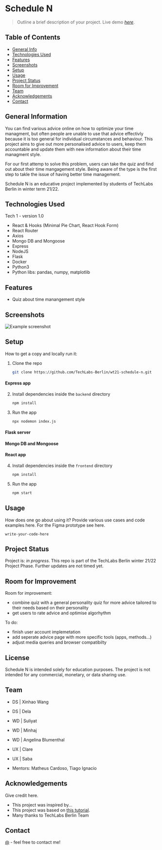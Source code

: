 # Schedule N
> Outline a brief description of your project.
> Live demo [_here_](https://www.example.com). <!-- If you have the project hosted somewhere, include the link here. -->

## Table of Contents
* [General Info](#general-information)
* [Technologies Used](#technologies-used)
* [Features](#features)
* [Screenshots](#screenshots)
* [Setup](#setup)
* [Usage](#usage)
* [Project Status](#project-status)
* [Room for Improvement](#room-for-improvement)
* [Team](#team)
* [Acknowledgements](#acknowledgements)
* [Contact](#contact)
<!-- * [License](#license) -->


## General Information

You can find various advice online on how to optimize your time managment, but often people are unable to use that advice effectivly because it is too general for individual circumstances and behaviour. This project aims to give out more personalised advice to users, keep them accountable and update them with new information about their time managment style.

For our first attemp to solve this problem, users can take the quiz and find out about their time mangagement style. Being aware of the type is the first step to takle the issue of having better time management.

Schedule N is an educative project implemented by students of TechLabs Berlin in winter term 21/22. 


## Technologies Used

Tech 1 - version 1.0

- React & Hooks (Minimal Pie Chart, React Hook Form)
- React Router
- Axios
- Mongo DB and Mongoose
- Express
- NodeJS
- Flask
- Docker
- Python3
- Python libs: pandas, numpy, matplotlib

## Features

- Quiz about time manangement style


## Screenshots
![Example screenshot](./img/screenshot.png)


## Setup

How to get a copy and locally run it:

1. Clone the repo
   ```sh
   git clone https://github.com/TechLabs-Berlin/wt21-schedule-n.git
   ```

 #### Express app  
2. Install dependencies inside the `backend` directory
   ```sh
   npm install
   ```
3. Run the app
    ```sh
   npx nodemon index.js
   ```

#### Flask server

#### Mongo DB and Mongoose

 #### React app
4. Install dependencies inside the `frontend` directory
   ```sh
   npm install
   ```
5. Run the app
    ```sh
   npm start
   ```



## Usage
How does one go about using it?
Provide various use cases and code examples here.
For the Figma prototype see here.

`write-your-code-here`


## Project Status
Project is: _in progress_. This repo is part of the TechLabs Berlin winter 21/22 Project Phase. Further updates are not timed yet.


## Room for Improvement

Room for improvement:
- combine quiz with a general personality quiz for more advice tailored to their needs based on their personality
- get users to rate advice and optimise algorhythm

To do:
- finish user account implemetation 
- add seperate advice page with more specific tools (apps, methods...)
- adjust media queries and browser compatibilty 

## License

Schedule N is intended solely for education purposes. The project is not intended for any commercial, monetary, or data sharing use.

## Team

- DS  | Xinhao Wang
- DS  | Dela 
- WD  | Suliyat 
- WD  | Minhaj
- WD  | Angelina Blumenthal
- UX  | Clare 
- UX  | Saba

- Mentors: Matheus Cardoso, Tiago Ignacio

## Acknowledgements
Give credit here.
- This project was inspired by...
- This project was based on [this tutorial](https://www.example.com).
- Many thanks to TechLabs Berlin Team


## Contact
[@](https://) - feel free to contact me!


<!-- Optional -->
<!-- ## License -->
<!-- This project is open source and available under the [... License](). -->

<!-- You don't have to include all sections - just the one's relevant to your project -->

